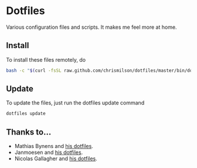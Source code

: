 # Dotfiles

Various configuration files and scripts. It makes me feel more at home.

## Install

To install these files remotely, do

```bash
bash -c "$(curl -fsSL raw.github.com/chrismilson/dotfiles/master/bin/dotfiles)"
```

## Update

To update the files, just run the dotfiles update command

```bash
dotfiles update
```

## Thanks to...

- Mathias Bynens and [his dotfiles](https://github.com/mathiasbynens/dotfiles).
- Janmoesen and [his dotfiles](https://github.com/janmoesen/tilde).
- Nicolas Gallagher and [his dotfiles](https://github.com/necolas/dotfiles).